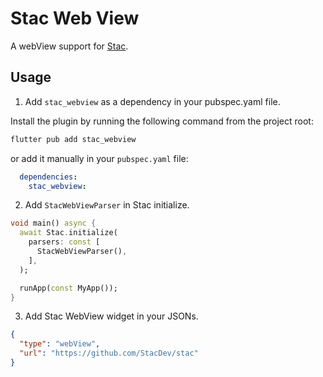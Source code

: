 # Stac Web View

A webView support for [Stac](https://pub.dev/packages/stac).

## Usage

1. Add `stac_webview` as a dependency in your pubspec.yaml file.

Install the plugin by running the following command from the project root:

```bash
flutter pub add stac_webview
```

or add it manually in your `pubspec.yaml` file:

```yaml
  dependencies:
    stac_webview:
```

2. Add `StacWebViewParser` in Stac initialize.

```dart
void main() async {
  await Stac.initialize(
    parsers: const [
      StacWebViewParser(),
    ],
  );

  runApp(const MyApp());
}
```

3. Add Stac WebView widget in your JSONs.

```JSON
{
  "type": "webView",
  "url": "https://github.com/StacDev/stac"
}
```
